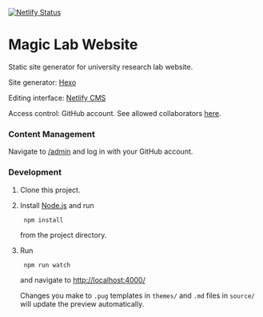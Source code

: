 [![Netlify Status](https://api.netlify.com/api/v1/badges/a0351602-c43c-4095-bf42-f96bf30aa0bc/deploy-status)](https://app.netlify.com/sites/themagiclab/deploys)

# Magic Lab Website

Static site generator for university research lab website.

Site generator: [Hexo](https://hexo.io/)

Editing interface: [Netlify CMS](https://www.netlifycms.org/)

Access control: GitHub account. See allowed collaborators [here](https://github.com/uts-magic-lab/www.themagiclab.org/settings/collaboration).

### Content Management

Navigate to [/admin](https://themagiclab.netlify.com/admin/) and log in with your GitHub account.

### Development

1. Clone this project.

2. Install [Node.js](http://nodejs.org/download/) and run
    
        npm install

    from the project directory.

3. Run

        npm run watch

    and navigate to [http://localhost:4000/](http://localhost:4000/)

    Changes you make to `.pug` templates in `themes/` and `.md` files in `source/` will update the preview automatically.
